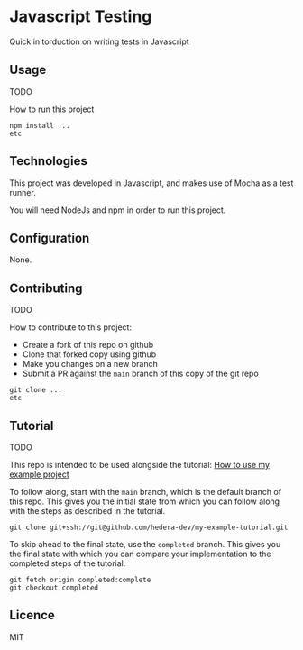 # Javascript Testing

Quick in torduction on writing tests in Javascript

## Usage

TODO

How to run this project

```shell
npm install ...
etc
```

## Technologies

This project was developed in Javascript,
and makes use of Mocha as a test runner.

You will need NodeJs and npm in order to run this project.

## Configuration

None.

## Contributing

TODO

How to contribute to this project:

- Create a fork of this repo on github
- Clone that forked copy using github
- Make you changes on a new branch
- Submit a PR against the `main` branch of this copy of the git repo

```shell
git clone ...
etc
```

## Tutorial

TODO

This repo is intended to be used alongside the tutorial:
[How to use my example project](https://docs.hedera.com/tutorials/my-example-project)

To follow along, start with the `main` branch,
which is the default branch of this repo.
This gives you the initial state from which you can follow along
with the steps as described in the tutorial.

```shell
git clone git+ssh://git@github.com/hedera-dev/my-example-tutorial.git
```

To skip ahead to the final state, use the `completed` branch.
This gives you the final state with which you can compare your implementation
to the completed steps of the tutorial.

```shell
git fetch origin completed:complete
git checkout completed
```

## Licence

MIT

